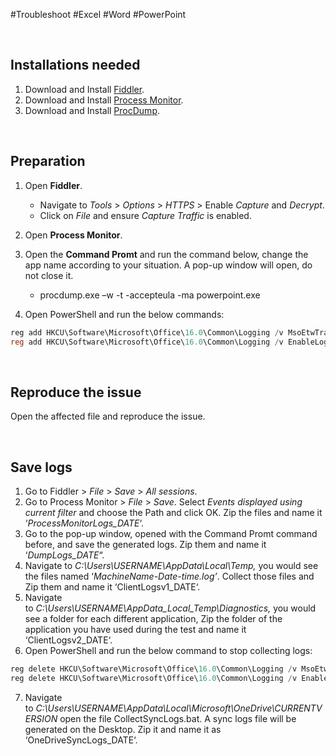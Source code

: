 #Troubleshoot #Excel #Word #PowerPoint

<br>

## Installations needed

1.  Download and Install [Fiddler](https://www.telerik.com/fiddler).
2.  Download and Install [Process Monitor](https://docs.microsoft.com/en-us/sysinternals/downloads/procmon).
3.  Download and Install [ProcDump](https://docs.microsoft.com/en-us/sysinternals/downloads/procdump).

<br>

## Preparation

1.  Open **Fiddler**.
    -   Navigate to _Tools_ > _Options_ > _HTTPS_ > Enable _Capture_ and _Decrypt_.
    -   Click on _File_ and ensure _Capture Traffic_ is enabled.
2.  Open **Process Monitor**.
3.  Open the **Command Promt** and run the command below, change the app name according to your situation. A pop-up window will open, do not close it.
    -   procdump.exe –w -t -accepteula -ma powerpoint.exe
        
4.  Open PowerShell and run the below commands:
```powershell
reg add HKCU\Software\Microsoft\Office\16.0\Common\Logging /v MsoEtwTracingEnabled /t REG_DWORD /d 1
reg add HKCU\Software\Microsoft\Office\16.0\Common\Logging /v EnableLogging /t REG_DWORD /d 1
```

<br>

## Reproduce the issue

Open the affected file and reproduce the issue.

<br>

## Save logs

1.  Go to Fiddler > _File_ > _Save_ > _All sessions_.
2.  Go to Process Monitor > _File_ > _Save_. Select _Events displayed using current filter_ and choose the Path and click OK. Zip the files and name it ‘_ProcessMonitorLogs_DATE_‘.
3.  Go to the pop-up window, opened with the Command Promt command before, and save the generated logs. Zip them and name it ‘_DumpLogs_DATE_“.
4.  Navigate to _C:\Users\USERNAME\AppData\Local\Temp,_ you would see the files named ‘_MachineName-Date-time.log’_. Collect those files and Zip them and name it ‘ClientLogsv1_DATE‘.
5.  Navigate to _C:\Users\USERNAME\AppData\_Local\_Temp\Diagnostics,_ you would see a folder for each different application, Zip the folder of the application you have used during the test and name it ‘ClientLogsv2_DATE‘.
6.  Open PowerShell and run the below command to stop collecting logs:
```powershell
reg delete HKCU\Software\Microsoft\Office\16.0\Common\Logging /v MsoEtwTracingEnabled
reg delete HKCU\Software\Microsoft\Office\16.0\Common\Logging /v EnableLogging
```
7.  Navigate to _C:\Users\USERNAME\AppData\Local\Microsoft\OneDrive\CURRENTVERSION_ open the file CollectSyncLogs.bat. A sync logs file will be generated on the Desktop. Zip it and name it as ‘OneDriveSyncLogs_DATE‘.